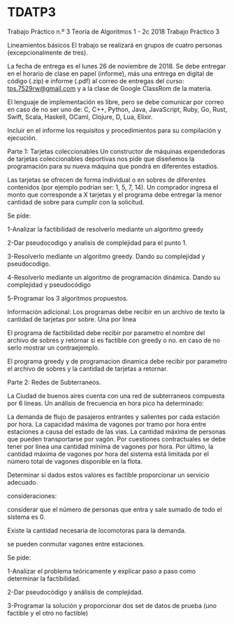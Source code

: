 # TDATP3
Trabajo Práctico n.º 3
Teoría de Algoritmos 1 - 2c 2018 Trabajo Práctico 3

Lineamientos básicos
El trabajo se realizará en grupos de cuatro personas (excepcionalmente de tres).

La fecha de entrega es el lunes 26 de noviembre de 2018. Se debe entregar en el horario de clase en papel (informe), más una entrega en digital de código (.zip) e informe (.pdf) al correo de entregas del curso: tps.7529rw@gmail.com y a la clase de Google ClassRom de la materia.

El lenguaje de implementación es libre, pero se debe comunicar por correo en caso de no ser uno de: C, C++, Python, Java, JavaScript, Ruby, Go, Rust, Swift, Scala, Haskell, OCaml, Clojure, D, Lua, Elixir.

Incluir en el informe los requisitos y procedimientos para su compilación y ejecución.

Parte 1: Tarjetas coleccionables
Un constructor de máquinas expendedoras de tarjetas coleccionables deportivas nos pide que diseñemos la programación para su nueva máquina que pondrá en diferentes estadios.

Las tarjetas se ofrecen de forma individual o en sobres de diferentes contenidos (por ejemplo podrían ser: 1, 5, 7, 14). Un comprador ingresa el monto que corresponde a X tarjetas y el programa debe entregar la menor cantidad de sobre para cumplir con la solicitud.

Se pide:

1-Analizar la factibilidad de resolverlo mediante un algoritmo greedy

2-Dar pseudocodigo y analisis de complejidad para el punto 1.

3-Resolverlo mediante un algoritmo greedy. Dando su complejidad y pseudocodigo.

4-Resolverlo mediante un algoritmo de programación dinámica. Dando su complejidad y pseudocódigo

5-Programar los 3 algoritmos propuestos.

Información adicional:
Los programas debe recibir en un archivo de texto la cantidad de tarjetas por sobre. Una por linea

El programa de factibilidad debe recibir por parametro el nombre del archivo de sobres y retornar si es factible con greedy o no. en caso de no serlo mostrar un contraejemplo.

El programa greedy y de programacion dinamica debe recibir por parametro el archivo de sobres y la cantidad de tarjetas a retornar.


Parte 2: Redes de Subterraneos.

La Ciudad de buenos aires cuenta con una red de subterraneos compuesta por 6 lineas.
Un análisis de frecuencia en hora pico ha determinado:

La demanda de flujo de pasajeros entrantes y salientes por cada estación por hora.
La capacidad máxima de vagones por tramo por hora entre estaciones a causa del estado de las vias.
La cantidad máxima de personas que pueden transportarse por vagón.
Por cuestiones contractuales se debe tener por linea una cantidad mínima de vagones por hora. Por último, la cantidad máxima de vagones por hora del sistema está limitada por el número total de vagones disponible en la flota.

Determinar si dados estos valores es factible proporcionar un servicio adecuado.

consideraciones:

considerar que el número de personas que entra y sale sumado de todo el sistema es 0.

Existe la cantidad necesaria de locomotoras para la demanda.

se pueden conmutar vagones entre estaciones.

Se pide:

1-Analizar el problema teóricamente y explicar paso a paso como determinar la factibilidad.

2-Dar pseudocódigo y análisis de complejidad.

3-Programar la solución y proporcionar dos set de datos de prueba (uno factible y el otro no factible)
